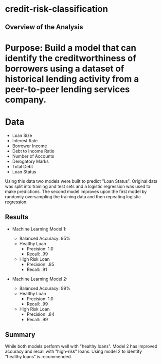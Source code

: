 # credit-risk-classification

## Overview of the Analysis

# Purpose: Build a model that can identify the creditworthiness of borrowers using a dataset of historical lending activity from a peer-to-peer lending services company.

# Data
* Loan Size
* Interest Rate
* Borrower Income
* Debt to Income Ratio 
* Number of Accounts
* Derogatory Marks
* Total Debt
* Loan Status

Using this data two models were built to predict "Loan Status". Original data was split into training and test sets and a logistic regression was used to make predictions.  The second model improves upon the first model by randomly oversampling the training data and then repeating logistic regression.

## Results

* Machine Learning Model 1:
  * Balanced Accuracy:   95%
  * Healthy Loan   
    * Precision:    1.0
    * Recall:       .99
  * High Risk Loan
    * Precision:    .85
    * Recall:       .91



* Machine Learning Model 2:
  * Balanced Accuracy:   99%
  * Healthy Loan   
    * Precision:    1.0
    * Recall:       .99
  * High Risk Loan
    * Precision:    .84
    * Recall:       .99

## Summary

While both models perform well with "healthy loans".  Model 2 has improved accuracy and recall with "high-risk" loans.  Using model 2 to identify "healthy loans" is recommended.
